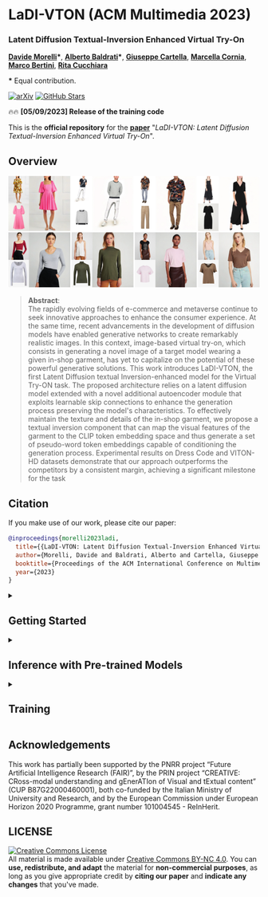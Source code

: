 # LaDI-VTON (ACM Multimedia 2023)

### Latent Diffusion Textual-Inversion Enhanced Virtual Try-On

[**Davide Morelli**](https://scholar.google.com/citations?user=UJ4D3rYAAAAJ&hl=en)**\***,
[**Alberto Baldrati**](https://scholar.google.com/citations?hl=en&user=I1jaZecAAAAJ)**\***,
[**Giuseppe Cartella**](https://scholar.google.com/citations?hl=en&user=0sJ4VCcAAAAJ),
[**Marcella Cornia**](https://scholar.google.com/citations?hl=en&user=DzgmSJEAAAAJ),
[**Marco Bertini**](https://scholar.google.com/citations?user=SBm9ZpYAAAAJ&hl=en),
[**Rita Cucchiara**](https://scholar.google.com/citations?hl=en&user=OM3sZEoAAAAJ)

**\*** Equal contribution.

[![arXiv](https://img.shields.io/badge/arXiv-Paper-<COLOR>.svg)](https://arxiv.org/abs/2305.13501)
[![GitHub Stars](https://img.shields.io/github/stars/miccunifi/ladi-vton?style=social)](https://github.com/miccunifi/ladi-vton)

🔥🔥 **[05/09/2023] Release of the training code**

This is the **official repository** for the [**paper**](https://arxiv.org/abs/2305.13501) "*LaDI-VTON: Latent Diffusion
Textual-Inversion Enhanced Virtual Try-On*".

## Overview

![](assets/teaser.png "Overview of our approach")


> **Abstract**: <br>
> The rapidly evolving fields of e-commerce and metaverse continue to seek innovative approaches to enhance the consumer
> experience. At the same time, recent advancements in the development of diffusion models have enabled generative
> networks to create remarkably realistic images. In this context, image-based virtual try-on, which consists in
> generating a novel image of a target model wearing a given in-shop garment, has yet to capitalize on the potential of
> these powerful generative solutions. This work introduces LaDI-VTON, the first Latent Diffusion textual
> Inversion-enhanced model for the Virtual Try-ON task. The proposed architecture relies on a latent diffusion model
> extended with a novel additional autoencoder module that exploits learnable skip connections to enhance the generation
> process preserving the model's characteristics. To effectively maintain the texture and details of the in-shop
> garment,
> we propose a textual inversion component that can map the visual features of the garment to the CLIP token embedding
> space and thus generate a set of pseudo-word token embeddings capable of conditioning the generation process.
> Experimental results on Dress Code and VITON-HD datasets demonstrate that our approach outperforms the competitors by
> a consistent margin, achieving a significant milestone for the task

## Citation

If you make use of our work, please cite our paper:

```bibtex
@inproceedings{morelli2023ladi,
  title={{LaDI-VTON: Latent Diffusion Textual-Inversion Enhanced Virtual Try-On}},
  author={Morelli, Davide and Baldrati, Alberto and Cartella, Giuseppe and Cornia, Marcella and Bertini, Marco and Cucchiara, Rita},
  booktitle={Proceedings of the ACM International Conference on Multimedia},
  year={2023}
}
```

<details>
<summary><h2>Getting Started</h2></summary>

We recommend using the [**Anaconda**](https://www.anaconda.com/) package manager to avoid dependency/reproducibility
problems.
For Linux systems, you can find a conda installation
guide [here](https://docs.conda.io/projects/conda/en/latest/user-guide/install/linux.html).

### Installation

1. Clone the repository

```sh
git clone https://github.com/miccunifi/ladi-vton
```

2. Install Python dependencies

```sh
conda env create -n ladi-vton -f environment.yml
conda activate ladi-vton
```

Alternatively, you can create a new conda environment and install the required packages manually:

```sh
conda create -n ladi-vton -y python=3.10
conda activate ladi-vton
pip install torch==2.0.1 torchvision==0.15.2 opencv-python==4.7.0.72 diffusers==0.14.0 transformers==4.27.3 accelerate==0.18.0 clean-fid==0.1.35 torchmetrics[image]==0.11.4 wandb==0.14.0 matplotlib==3.7.1 tqdm xformers
```

### Data Preparation

#### DressCode

1. Download the [DressCode](https://github.com/aimagelab/dress-code) dataset
2. To enhance the performance of our warping module, we have discovered that using in-shop images with a white
   background
   yields better results. To facilitate this process, we now offer pre-extracted masks that can be used to remove the
   background from the images. You can download the masks from the following
   link: [here](https://github.com/miccunifi/ladi-vton/releases/download/weights/dresscode_masks.zip). Once downloaded,
   please
   extract the mask files and place them in the dataset folder alongside the corresponding images.

Once the dataset is downloaded, the folder structure should look like this:

```
├── DressCode
|   ├── test_pairs_paired.txt
|   ├── test_pairs_unpaired.txt
|   ├── train_pairs.txt
│   ├── [dresses | lower_body | upper_body]
|   |   ├── test_pairs_paired.txt
|   |   ├── test_pairs_unpaired.txt
|   |   ├── train_pairs.txt
│   │   ├── images
│   │   │   ├── [013563_0.jpg | 013563_1.jpg | 013564_0.jpg | 013564_1.jpg | ...]
│   │   ├── masks
│   │   │   ├── [013563_1.png| 013564_1.png | ...]
│   │   ├── keypoints
│   │   │   ├── [013563_2.json | 013564_2.json | ...]
│   │   ├── label_maps
│   │   │   ├── [013563_4.png | 013564_4.png | ...]
│   │   ├── skeletons
│   │   │   ├── [013563_5.jpg | 013564_5.jpg | ...]
│   │   ├── dense
│   │   │   ├── [013563_5.png | 013563_5_uv.npz | 013564_5.png | 013564_5_uv.npz | ...]
```

#### VITON-HD

1. Download the [VITON-HD](https://github.com/shadow2496/VITON-HD) dataset

Once the dataset is downloaded, the folder structure should look like this:

```
├── VITON-HD
|   ├── test_pairs.txt
|   ├── train_pairs.txt
│   ├── [train | test]
|   |   ├── image
│   │   │   ├── [000006_00.jpg | 000008_00.jpg | ...]
│   │   ├── cloth
│   │   │   ├── [000006_00.jpg | 000008_00.jpg | ...]
│   │   ├── cloth-mask
│   │   │   ├── [000006_00.jpg | 000008_00.jpg | ...]
│   │   ├── image-parse-v3
│   │   │   ├── [000006_00.png | 000008_00.png | ...]
│   │   ├── openpose_img
│   │   │   ├── [000006_00_rendered.png | 000008_00_rendered.png | ...]
│   │   ├── openpose_json
│   │   │   ├── [000006_00_keypoints.json | 000008_00_keypoints.json | ...]
```

</details>

<details>
<summary><h2>Inference with Pre-trained Models</h2></summary>

To run the inference on the Dress Code or VITON-HD dataset, run the following command:

```sh
python src/inference.py --dataset [dresscode | vitonhd] --dresscode_dataroot <path> --vitonhd_dataroot <path> --output_dir <path> --test_order [paired | unpaired] --category [all | lower_body | upper_body | dresses ] --mixed_precision [no | fp16 | bf16] --enable_xformers_memory_efficient_attention --use_png --compute_metrics
```

```
    --dataset <str>                dataset to use, options: ['dresscode', 'vitonhd']
    --dresscode_dataroot <str>     data root of dresscode dataset (required when dataset=dresscode)
    --vitonhd_dataroot <str>       data root of vitonhd dataset (required when dataset=vitonhd)
    --test_order <str>             test setting, options: ['paired', 'unpaired']
    --category <str>               category to test, options: ['all', 'lower_body', 'upper_body', 'dresses'] (default=all)
    --output_dir <str>             output directory
    --batch_size <int>             batch size (default=8)
    --mixed_precision <str>        mixed precision (no, fp16, bf16) (default=no)
    --enable_xformers_memory_efficient_attention <store_true>
                                   enable memory efficient attention in xformers (default=False)
    --allow_tf32 <store_true>      allow TF32 on Ampere GPUs (default=False)
    --num_workers <int>            number of workers (default=8)
    --use_png <store_true>         use png instead of jpg (default=False)
    --compute_metrics              compute metrics at the end of inference (default=False)
```

Since we release the pre-trained models via torch.hub, the models will be automatically downloaded when running the
inference script.

### Metrics computation

Once you have run the inference script and extracted the images, you can compute the metrics by running the following
command:

```sh
python src/utils/val_metrics.py --gen_folder <path> --dataset [dresscode | vitonhd] --dresscode_dataroot <path> --vitonhd_dataroot <path> --test_order [paired | unpaired] --category [all | lower_body | upper_body | dresses ]
```

```
    --gen_folder <str>             Path to the generated images folder.
    --dataset <str>                dataset to use, options: ['dresscode', 'vitonhd']
    --dresscode_dataroot <str>     data root of dresscode dataset (required when dataset=dresscode)
    --vitonhd_dataroot <str>       data root of vitonhd dataset (required when dataset=vitonhd)
    --test_order <str>             test setting, options: ['paired', 'unpaired']
    --category <str>               category to test, options: ['all', 'lower_body', 'upper_body', 'dresses'] (default=all)
    --batch_size                   batch size (default=32)
    --workers                      number of workers (default=8)
```

</details>

<details>
<summary><h2>Training</h2></summary>

In this section, you'll find instructions on how to train all the components of our model from scratch.

### 1. Train Warping Module

First of all, we need to train the warping module. To do so, run the following command:

```sh
python src/train_tps.py --dataset [dresscode | vitonhd] --dresscode_dataroot <path> --vitonhd_dataroot <path> --checkpoints_dir <path> --exp_name <str>
```

```
    --dataset <str>                dataset to use, options: ['dresscode', 'vitonhd']
    --dresscode_dataroot <str>     dataroot of dresscode dataset (required when dataset=dresscode)
    --vitonhd_dataroot <str>       dataroot of vitonhd dataset (required when dataset=vitonhd)
    --checkpoints_dir <str>        checkpoints directory
    --exp_name <str>               experiment name
    --batch_size <int>             batch size (default=16)
    --workers <int>                number of workers (default=10)
    --height <int>                 height of the input images (default=512)
    --width <int>                  width of the input images (default=384)
    --lr <float>                   learning rate (default=1e-4)
    --const_weight <float>         weight for the TPS constraint loss (default=0.01)
    --wandb_log <store_true>       log training on wandb (default=False)
    --wandb_project <str>          wandb project name (default=LaDI_VTON_tps)
    --dense <store_true>           use dense uv map instead of keypoints (default=False)
    --only_extraction <store_true> only extract the images using the trained networks without training (default=False)
    --vgg_weight <int>             weight for the VGG loss (refinement network) (default=0.25)
    --l1_weight <int>              weight for the L1 loss (refinement network) (default=1.0)
    --epochs_tps <int>             number of epochs for the TPS training (default=50)
    --epochs_refinement <int>      number of epochs for the refinement network training (default=50)
```

At the end of the training, the warped cloth images will be saved in the `data/warped_cloths`
and `data/warped_cloths_unpaired` folders.
To save computation time, in the following steps, we will use the pre-extracted warped cloth images.

### 2. Train EMASC

To train the EMASC module, run the following command:

```sh
python src/train_emasc.py --dataset [dresscode | vitonhd] --dresscode_dataroot <path> --vitonhd_dataroot <path> --output_dir <path>
```

```
    --dataset <str>                dataset to use, options: ['dresscode', 'vitonhd']
    --dresscode_dataroot <str>     data root of dresscode dataset (required when dataset=dresscode)
    --vitonhd_dataroot <str>       data root of vitonhd dataset (required when dataset=vitonhd)
    --output_dir <str>             output directory where the model predictions and checkpoints will be written
    --pretrained_model_name_or_path <str>
                                   model identifier from huggingface.co/models (default=stabilityai/stable-diffusion-2-inpainting)
    --seed <int>                   seed for reproducible training (default=1234)
    --train_batch_size <int>       batch size for training (default=16)
    --test_batch_size <int>        batch size for testing (default=16)
    --num_train_epochs <int>       number of training epochs (default=100)
    --max_train_steps <int>        maximum number of training steps. If provided, overrides num_train_epochs (default=40k)
    --gradient_accumulation_steps <int>
                                   number of update steps to accumulate before performing a backward/update pass (default=1)
    --learning_rate <float>        learning rate (default=1e-5)
    --lr_scheduler <str>           learning rate scheduler, options: ['linear', 'cosine', 'cosine_with_restarts', 'polynomial', 'constant', 'constant_with_warmup'] (default=constant_with_warmup)
    --lr_warmup_steps <int>        number of warmup steps for learning rate scheduler (default=500)
    --allow_tf32 <store_true>      allow TF32 on Ampere GPUs (default=False)
    --adam_beta1 <float>           value of beta_1 for Adam optimizer (default=0.9)
    --adam_beta2 <float>           value of beta_2 for Adam optimizer (default=0.999)
    --adam_weight_decay <float>    value of weight decay for Adam optimizer (default=1e-2)
    --adam_epsilon <float>         value of epsilon for Adam optimizer (default=1e-8)
    --max_grad_norm <float>        maximum value of gradient norm for gradient clipping (default=1.0)
    --mixed_precision <str>        mixed precision training, options: ['no', 'fp16', 'bf16'] (default=fp16)
    --report_to <str>              where to report metrics, options: ['wandb', 'tensorboard', 'comet_ml'] (default=wandb)
    --checkpointing_steps <int>    number of steps between each checkpoint (default=10000)
    --resume_from_checkpoint <str> whether training should be resumed from a previous checkpoint. Use a "latest" to automatically select the last available checkpoint. (default=None)
    --num_workers <int>            number of workers (default=8)
    --num_workers_test <int>       number of workers for test dataloader (default=8)
    --test_order <str>             test setting, options: ['paired', 'unpaired'] (default=paired)
    --emasc_type <str>             type of EMASC, options: ['linear', 'nonlinear'] (default=nonlinear)
    --vgg_weight <float>           weight for the VGG loss (default=0.5)
    --emasc_kernel <int>           kernel size for the EMASC module (default=3)
    --emasc_padding <int>          padding for the EMASC module (default=1)
```

At the end of the training, the EMASC checkpoints will be saved in the `output_dir` folder.

### 2.5 (Optional) Extract clip cloth embeddings

To accelerate the training process for subsequent steps, consider pre-computing the CLIP cloth embeddings for each image
in the dataset.

To do so, run the following command:

```bash
python src/utils/compute_cloth_clip_features.py --dataset [dresscode | vitonhd] --dresscode_dataroot <path> --vitonhd_dataroot <path>
```

```
    --dataset <str>                dataset to use, options: ['dresscode', 'vitonhd']
    --dresscode_dataroot <str>     data root of dresscode dataset (required when dataset=dresscode)
    --vitonhd_dataroot <str>       data root of vitonhd dataset (required when dataset=vitonhd)
    --pretrained_model_name_or_path <str>
                                   model identifier from huggingface.co/models (default=stabilityai/stable-diffusion-2-inpainting)
    --batch_size <int>             batch size (default=16)
    --num_workers <int>            number of workers (default=8)
```

The computed features will be saved in the `data/clip_cloth_embeddings` folder.

In the following steps, to use the pre-computed features, make sure to use the `--use_clip_cloth_features` flag.

### 3. Pre-train the inversion adapter

To pre-train the inversion adapter, run the following command:

```sh
python src/train_inversion_adapter.py --dataset [dresscode | vitonhd] --dresscode_dataroot <path> --vitonhd_dataroot <path> --output_dir <path> --gradient_checkpointing --enable_xformers_memory_efficient_attention --use_clip_cloth_features
```

```
    --dataset <str>                dataset to use, options: ['dresscode', 'vitonhd']
    --dresscode_dataroot <str>     data root of dresscode dataset (required when dataset=dresscode)
    --vitonhd_dataroot <str>       data root of vitonhd dataset (required when dataset=vitonhd)
    --output_dir <str>             output directory where the model predictions and checkpoints will be written
    --pretrained_model_name_or_path <str>
                                   model identifier from huggingface.co/models (default=stabilityai/stable-diffusion-2-inpainting)
    --seed <int>                   seed for reproducible training (default=1234)
    --train_batch_size <int>       batch size for training (default=16)
    --test_batch_size <int>        batch size for testing (default=16)
    --num_train_epochs <int>       number of training epochs (default=100)
    --max_train_steps <int>        maximum number of training steps. If provided, overrides num_train_epochs (default=200k)
    --gradient_accumulation_steps <int>
                                   number of update steps to accumulate before performing a backward/update pass (default=1)
    --gradient_checkpointing <store_true>
                                   use gradient checkpointing to save memory at the expense of slower backward pass (default=False)
    --learning_rate <float>        learning rate (default=1e-5)
    --lr_scheduler <str>           learning rate scheduler, options: ['linear', 'cosine', 'cosine_with_restarts', 'polynomial', 'constant', 'constant_with_warmup'] (default=constant_with_warmup)
    --lr_warmup_steps <int>        number of warmup steps for learning rate scheduler (default=500)
    --allow_tf32 <store_true>      allow TF32 on Ampere GPUs (default=False)
    --adam_beta1 <float>           value of beta_1 for Adam optimizer (default=0.9)
    --adam_beta2 <float>           value of beta_2 for Adam optimizer (default=0.999)
    --adam_weight_decay <float>    value of weight decay for Adam optimizer (default=1e-2)
    --adam_epsilon <float>         value of epsilon for Adam optimizer (default=1e-8)
    --max_grad_norm <float>        maximum value of gradient norm for gradient clipping (default=1.0)
    --mixed_precision <str>        mixed precision training, options: ['no', 'fp16', 'bf16'] (default=fp16)
    --report_to <str>              where to report metrics, options: ['wandb', 'tensorboard', 'comet_ml'] (default=wandb)
    --checkpointing_steps <int>    number of steps between each checkpoint (default=50000)
    --resume_from_checkpoint <str> whether training should be resumed from a previous checkpoint. Use a "latest" to automatically select the last available checkpoint. (default=None)
    --enable_xformers_memory_efficient_attention <store_true>
                                   enable memory efficient attention in xformers (default=False)
    --num_workers <int>            number of workers (default=8)
    --num_workers_test <int>       number of workers for test dataloader (default=8)
    --test_order <str>             test setting, options: ['paired', 'unpaired'] (default=paired)
    --num_vstar <int>              number of predicted v* per image to use (default=16)
    --num_encoder_layers <int>     number of ViT layers to use in inversion adapter (default=1)
    --use_clip_cloth_features <store_true>
                                   use precomputed clip cloth features instead of computing them each iteration (default=False).
```

At the end of the training, the inversion adapter checkpoints will be saved in the `output_dir` folder.

**NOTE**: You can use the `--use_clip_cloth_features` flag only if you have previously computed the clip cloth features
using the `src/utils/compute_cloth_clip_features.py` script (step 2.5).

### 4. Train VTO

To successfully train the VTO model, ensure that you specify the correct path to the pre-trained inversion adapter
checkpoint. If omitted, the inversion adapter will be trained from scratch. Additionally, don't forget to include the
`--train_inversion_adapter` flag to enable the inversion adapter training during the VTO training process.

To train the VTO model, run the following command:

```sh
python src/train_vto.py --dataset [dresscode | vitonhd] --dresscode_dataroot <path> --vitonhd_dataroot <path> --output_dir <path> --inversion_adapter_dir <path> --gradient_checkpointing --enable_xformers_memory_efficient_attention --use_clip_cloth_features --train_inversion_adapter
```

```
    --dataset <str>                dataset to use, options: ['dresscode', 'vitonhd']
    --dresscode_dataroot <str>     data root of dresscode dataset (required when dataset=dresscode)
    --vitonhd_dataroot <str>       data root of vitonhd dataset (required when dataset=vitonhd)
    --output_dir <str>             output directory where the model predictions and checkpoints will be written
    --inversion_adapter_dir <str>  path to the inversion adapter checkpoint directory. Should be the same as `output_dir` of the inversion adapter training script. If not specified, the inversion adapter will be trained from scratch. (default=None)
    --inversion_adapter_name <str> name of the inversion adapter checkpoint. To load the latest checkpoint, use `latest`. (default=latest)
     --pretrained_model_name_or_path <str>
                                   model identifier from huggingface.co/models (default=stabilityai/stable-diffusion-2-inpainting)
    --seed <int>                   seed for reproducible training (default=1234)
    --train_batch_size <int>       batch size for training (default=16)
    --test_batch_size <int>        batch size for testing (default=16)
    --num_train_epochs <int>       number of training epochs (default=100)
    --max_train_steps <int>        maximum number of training steps. If provided, overrides num_train_epochs (default=200k)
    --gradient_accumulation_steps <int>
                                   number of update steps to accumulate before performing a backward/update pass (default=1)
    --gradient_checkpointing <store_true>
                                   use gradient checkpointing to save memory at the expense of slower backward pass (default=False)
    --learning_rate <float>        learning rate (default=1e-5)
    --lr_scheduler <str>           learning rate scheduler, options: ['linear', 'cosine', 'cosine_with_restarts', 'polynomial', 'constant', 'constant_with_warmup'] (default=constant_with_warmup)
    --lr_warmup_steps <int>        number of warmup steps for learning rate scheduler (default=500)
    --allow_tf32 <store_true>      allow TF32 on Ampere GPUs (default=False)
    --adam_beta1 <float>           value of beta_1 for Adam optimizer (default=0.9)
    --adam_beta2 <float>           value of beta_2 for Adam optimizer (default=0.999)
    --adam_weight_decay <float>    value of weight decay for Adam optimizer (default=1e-2)
    --adam_epsilon <float>         value of epsilon for Adam optimizer (default=1e-8)
    --max_grad_norm <float>        maximum value of gradient norm for gradient clipping (default=1.0)
    --mixed_precision <str>        mixed precision training, options: ['no', 'fp16', 'bf16'] (default=fp16)
    --report_to <str>              where to report metrics, options: ['wandb', 'tensorboard', 'comet_ml'] (default=wandb)
    --checkpointing_steps <int>    number of steps between each checkpoint (default=50000)
    --resume_from_checkpoint <str> whether training should be resumed from a previous checkpoint. Use a "latest" to automatically select the last available checkpoint. (default=None)
    --enable_xformers_memory_efficient_attention <store_true>
                                   enable memory efficient attention in xformers (default=False)
    --num_workers <int>            number of workers (default=8)
    --num_workers_test <int>       number of workers for test dataloader (default=8)
    --test_order <str>             test setting, options: ['paired', 'unpaired'] (default=paired)
    --uncond_fraction <float>      fraction of unconditioned training samples (default=0.2)
    --text_usage <str>             text features to use, options: ['none', 'noun_chunks', 'inversion_adapter'] (default=inversion_adapter)
    --cloth_input_type <str>       cloth input type, options: ['none', 'warped'], (default=warped)
    --num_vstar <int>              number of predicted v* per image to use (default=16)
    --num_encoder_layers <int>     number of ViT layers to use in inversion adapter (default=1)
    --train_inversion_adapter <store_true>
                                   train the inversion adapter during the VTO training (default=False)
    --use_clip_cloth_features <store_true>
                                   use precomputed clip cloth features instead of computing them each iteration (default=False).
            
```

At the end of the training, the checkpoints will be saved in the `output_dir` folder.

**NOTE**: You can use the `--use_clip_cloth_features` flag only if you have previously computed the clip cloth features
using the `src/utils/compute_cloth_clip_features.py` script (step 2.5).

### 5. Inference with the trained models

Before running the inference, make sure to specify the correct path to all the trained checkpoints.
Make sure to also use coherent hyperparameters with the ones used during training.

To run the inference on the Dress Code or VITON-HD dataset, run the following command:

```sh
python src/eval.py --dataset [dresscode | vitonhd] --dresscode_dataroot <path> --vitonhd_dataroot <path> --output_dir <path> --save_name <str> --test_order [paired | unpaired]  --unet_dir <path> --inversion_adapter_dir <path> --emasc_dir <path>  --category [all | lower_body | upper_body | dresses ] --enable_xformers_memory_efficient_attention --use_png --compute_metrics
```

```
    --dataset <str>                dataset to use, options: ['dresscode', 'vitonhd']
    --dresscode_dataroot <str>     data root of dresscode dataset (required when dataset=dresscode)
    --vitonhd_dataroot <str>       data root of vitonhd dataset (required when dataset=vitonhd)
    --output_dir <str>             output directory where the generated images will be written
    --save_name <str>              name of the generated images folder inside `output_dir`
    --test_order <str>             test setting, options: ['paired', 'unpaired']
    --unet_dir <str>               path to the UNet checkpoint directory. Should be the same as `output_dir` of the VTO training script
    --unet_name <str>              name of the UNet checkpoint. To load the latest checkpoint, use `latest`. (default=latest)
    --inversion_adapter_dir <str>  path to the inversion adapter checkpoint directory. Should be the same as `output_dir` of the VTO training script. Needed only if `--text_usage` is set to `inversion_adapter`. (default=None)
    --inversion_adapter_name <str> name of the inversion adapter checkpoint. To load the latest checkpoint, use `latest`. (default=latest)
    --emasc_dir <str>              path to the EMASC checkpoint directory. Should be the same as `output_dir` of the EMASC training script. Needed when --emasc_type!=none. (default=None)
    --emasc_name <str>             name of the EMASC checkpoint. To load the latest checkpoint, use `latest`. (default=latest)
    --pretrained_model_name_or_path <str>
                                   model identifier from huggingface.co/models (default=stabilityai/stable-diffusion-2-inpainting)
    --seed <int>                   seed for reproducible training (default=1234)
    --batch_size <int>             batch size(default=8)
    --allow_tf32 <store_true>      allow TF32 on Ampere GPUs (default=False)
    --enable_xformers_memory_efficient_attention <store_true>
                                   enable memory efficient attention in xformers (default=False)
    --num_workers <int>            number of workers (default=8)
    --category <str>               category to test, options: ['all', 'lower_body', 'upper_body', 'dresses'] (default=all)
    --emasc_type <str>             type of EMASC, options: ['linear', 'nonlinear'] (default=nonlinear)
    --emasc_kernel <int>           kernel size for the EMASC module (default=3)
    --emasc_padding <int>          padding for the EMASC module (default=1)
    --text_usage <str>             text features to use, options: ['none', 'noun_chunks', 'inversion_adapter'] (default=inversion_adapter)
    --cloth_input_type <str>       cloth input type, options: ['none', 'warped'], (default=warped)
    --num_vstar <int>              number of predicted v* per image to use (default=16)
    --num_encoder_layers <int>     number of ViT layers to use in inversion adapter (default=1)
    --use_png <store_true>         use png instead of jpg (default=False)
    --num_inference_steps <int>    number of diffusion steps at inference time (default=50)
    --guidance_scale <float>       guidance scale of the diffusion (default=7.5)
    --use_clip_cloth_features <store_true>
                                   use precomputed clip cloth features instead of computing them each iteration (default=False).
    --compute_metrics              compute metrics at the end of inference (default=False)
```

The generated images will be saved in the `output_dir/save_name_{test_order}` folder.

**NOTE**: You can use the `--use_clip_cloth_features` flag only if you have previously computed the clip cloth features
using the `src/utils/compute_cloth_clip_features.py` script (step 2.5).

</details>

## Acknowledgements

This work has partially been supported by the PNRR project “Future Artificial Intelligence Research (FAIR)”, by the PRIN
project “CREATIVE: CRoss-modal understanding and gEnerATIon of Visual and tExtual content” (CUP B87G22000460001), both
co-funded by the Italian Ministry of University and Research, and by the European Commission under European Horizon 2020
Programme, grant number 101004545 - ReInHerit.

## LICENSE

<a rel="license" href="http://creativecommons.org/licenses/by-nc/4.0/"><img alt="Creative Commons License" style="border-width:0" src="https://i.creativecommons.org/l/by-nc/4.0/88x31.png" /></a><br />
All material is made available under [Creative Commons BY-NC 4.0](https://creativecommons.org/licenses/by-nc/4.0/). You
can **use, redistribute, and adapt** the material for **non-commercial purposes**, as long as you give appropriate
credit by **citing our paper** and **indicate any changes** that you've made.

